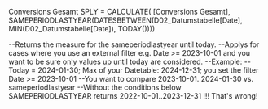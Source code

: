 Conversions Gesamt SPLY = 
CALCULATE(
    [Conversions Gesamt], 
    SAMEPERIODLASTYEAR(DATESBETWEEN(D02_Datumstabelle[Date], MIN(D02_Datumstabelle[Date]), TODAY())))

--Returns the measure for the sameperiodlastyear until today.
--Applys for cases where you use an external filter e.g. Date >= 2023-10-01 and you want to be sure only values up until today are considered.
--Example:
--Today = 2024-01-30; Max of your Datetable: 2024-12-31; you set the filter Date >= 2023-10-01
--You want to compare 2023-10-01..2024-01-30 vs. sameperiodlastyear
--Without the conditions below SAMEPERIODLASTYEAR returns 2022-10-01..2023-12-31 !!! That's wrong!